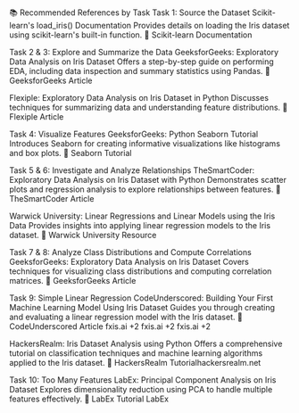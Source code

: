 📚 Recommended References by Task
Task 1: Source the Dataset
Scikit-learn's load_iris() Documentation
Provides details on loading the Iris dataset using scikit-learn's built-in function.
🔗 Scikit-learn Documentation​

Task 2 & 3: Explore and Summarize the Data
GeeksforGeeks: Exploratory Data Analysis on Iris Dataset
Offers a step-by-step guide on performing EDA, including data inspection and summary statistics using Pandas.
🔗 GeeksforGeeks Article​

Flexiple: Exploratory Data Analysis on Iris Dataset in Python
Discusses techniques for summarizing data and understanding feature distributions.
🔗 Flexiple Article​

Task 4: Visualize Features
GeeksforGeeks: Python Seaborn Tutorial
Introduces Seaborn for creating informative visualizations like histograms and box plots.
🔗 Seaborn Tutorial​

Task 5 & 6: Investigate and Analyze Relationships
TheSmartCoder: Exploratory Data Analysis on Iris Dataset with Python
Demonstrates scatter plots and regression analysis to explore relationships between features.
🔗 TheSmartCoder Article​

Warwick University: Linear Regressions and Linear Models using the Iris Data
Provides insights into applying linear regression models to the Iris dataset.
🔗 Warwick University Resource​

Task 7 & 8: Analyze Class Distributions and Compute Correlations
GeeksforGeeks: Exploratory Data Analysis on Iris Dataset
Covers techniques for visualizing class distributions and computing correlation matrices.
🔗 GeeksforGeeks Article​

Task 9: Simple Linear Regression
CodeUnderscored: Building Your First Machine Learning Model Using Iris Dataset
Guides you through creating and evaluating a linear regression model with the Iris dataset.
🔗 CodeUnderscored Article​
fxis.ai
+2
fxis.ai
+2
fxis.ai
+2

HackersRealm: Iris Dataset Analysis using Python
Offers a comprehensive tutorial on classification techniques and machine learning algorithms applied to the Iris dataset.
🔗 HackersRealm Tutorial​
hackersrealm.net

Task 10: Too Many Features
LabEx: Principal Component Analysis on Iris Dataset
Explores dimensionality reduction using PCA to handle multiple features effectively.
🔗 LabEx Tutorial​
LabEx
